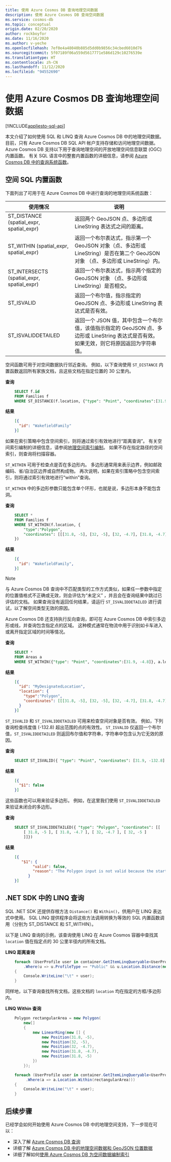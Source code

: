 ```yaml
---
title: 使用 Azure Cosmos DB 查询地理空间数据
description: 使用 Azure Cosmos DB 查询空间数据
ms.service: cosmos-db
ms.topic: conceptual
origin.date: 02/20/2020
author: rockboyfor
ms.date: 11/16/2020
ms.author: v-yeche
ms.openlocfilehash: 7ef0e4a48040b885d5dd0b9856c34cbed6010d76
ms.sourcegitcommit: 5f07189f06a559d5617771e586d129c10276539e
ms.translationtype: HT
ms.contentlocale: zh-CN
ms.lasthandoff: 11/12/2020
ms.locfileid: "94552690"
---
```

<!--Verified successfully-->
<!--Partial content for the verified articles-->
# <a name="querying-geospatial-data-with-azure-cosmos-db"></a>使用 Azure Cosmos DB 查询地理空间数据
[!INCLUDE[appliesto-sql-api](includes/appliesto-sql-api.md)]

本文介绍了如何使用 SQL 和 LINQ 查询 Azure Cosmos DB 中的地理空间数据。 目前，只有 Azure Cosmos DB SQL API 帐户支持存储和访问地理空间数据。 Azure Cosmos DB 支持以下用于查询地理空间的开放地理空间信息联盟 (OGC) 内置函数。 有关 SQL 语言中的整套内置函数的详细信息，请参阅 [Azure Cosmos DB 中的查询系统函数](sql-query-system-functions.md)。

## <a name="spatial-sql-built-in-functions"></a>空间 SQL 内置函数

下面列出了可用于在 Azure Cosmos DB 中进行查询的地理空间系统函数：

|**使用情况**|**说明**|
|---|---|
| ST_DISTANCE (spatial_expr, spatial_expr) | 返回两个 GeoJSON 点、多边形或 LineString 表达式之间的距离。|
|ST_WITHIN (spatial_expr, spatial_expr) | 返回一个布尔表达式，指示第一个 GeoJSON 对象（点、多边形或 LineString）是否在第二个 GeoJSON 对象 （点、多边形或 LineString）内。|
|ST_INTERSECTS (spatial_expr, spatial_expr)| 返回一个布尔表达式，指示两个指定的 GeoJSON 对象 （点、多边形或 LineString）是否相交。|
|ST_ISVALID| 返回一个布尔值，指示指定的 GeoJSON 点、多边形或 LineString 表达式是否有效。|
| ST_ISVALIDDETAILED| 返回一个 JSON 值，其中包含一个布尔值，该值指示指定的 GeoJSON 点、多边形或 LineString 表达式是否有效。 如果无效，则它将原因返回为字符串值。|

空间函数可用于对空间数据执行邻近查询。 例如，以下查询使用 `ST_DISTANCE` 内置函数返回所有家族文档，且这些文档在指定位置的 30 公里内。

**查询**

```sql
    SELECT f.id
    FROM Families f
    WHERE ST_DISTANCE(f.location, {"type": "Point", "coordinates":[31.9, -4.8]}) < 30000
```

**结果**

```json
    [{
      "id": "WakefieldFamily"
    }]
```

如果在索引策略中包含空间索引，则将通过索引有效地进行“距离查询”。 有关空间索引编制的详细信息，请参阅[地理空间索引编制](sql-query-geospatial-index.md)。 如果不存在指定路径的空间索引，则查询将扫描容器。

`ST_WITHIN` 可用于检查点是否在多边形内。 多边形通常用来表示边界，例如邮政编码、省/自治区边界或自然构成物。 再次说明，如果在索引策略中包含空间索引，则将通过索引有效地进行“within”查询。

`ST_WITHIN` 中的多边形参数只能包含单个环形，也就是说，多边形本身不能包含洞。

**查询**

```sql
    SELECT *
    FROM Families f
    WHERE ST_WITHIN(f.location, {
        "type":"Polygon",
        "coordinates": [[[31.8, -5], [32, -5], [32, -4.7], [31.8, -4.7], [31.8, -5]]]
    })
```

**结果**

```json
    [{
      "id": "WakefieldFamily",
    }]
```

> [!NOTE]
> 与 Azure Cosmos DB 查询中不匹配类型的工作方式类似，如果任一参数中指定的位置值格式不正确或无效，则会评估为“未定义”  ，并且会在查询结果中跳过已评估的文档。 如果查询没有返回任何结果，请运行 `ST_ISVALIDDETAILED` 进行调试，以了解空间类型无效的原因。
>
>

Azure Cosmos DB 还支持执行反向查询，即可在 Azure Cosmos DB 中索引多边形或线，并查询包含指定点的区域。 这种模式通常在物流中用于识别如卡车进入或离开指定区域的时间等情况。

**查询**

```sql
    SELECT *
    FROM Areas a
    WHERE ST_WITHIN({"type": "Point", "coordinates":[31.9, -4.8]}, a.location)
```

**结果**

```json
    [{
      "id": "MyDesignatedLocation",
      "location": {
        "type":"Polygon",
        "coordinates": [[[31.8, -5], [32, -5], [32, -4.7], [31.8, -4.7], [31.8, -5]]]
      }
    }]
```

`ST_ISVALID` 和 `ST_ISVALIDDETAILED` 可用来检查空间对象是否有效。 例如，下列查询检查纬度值 (-132.8) 超出范围的点的有效性。 `ST_ISVALID` 仅返回一个布尔值，`ST_ISVALIDDETAILED` 则返回布尔值和字符串，字符串中包含认为它无效的原因。

**查询**

```sql
    SELECT ST_ISVALID({ "type": "Point", "coordinates": [31.9, -132.8] })
```

**结果**

```json
    [{
      "$1": false
    }]
```

这些函数也可以用来验证多边形。 例如，在这里我们使用 `ST_ISVALIDDETAILED` 来验证未闭合的多边形。

**查询**

```sql
    SELECT ST_ISVALIDDETAILED({ "type": "Polygon", "coordinates": [[ 
        [ 31.8, -5 ], [ 31.8, -4.7 ], [ 32, -4.7 ], [ 32, -5 ] 
        ]]})
```

**结果**

```json
    [{
       "$1": { 
            "valid": false, 
            "reason": "The Polygon input is not valid because the start and end points of the ring number 1 are not the same. Each ring of a Polygon must have the same start and end points." 
          }
    }]
```

## <a name="linq-querying-in-the-net-sdk"></a>.NET SDK 中的 LINQ 查询

SQL .NET SDK 还提供存根方法 `Distance()` 和 `Within()`，供用户在 LINQ 表达式中使用。 SQL LINQ 提供程序会将这些方法调用转换为等效的 SQL 内置函数调用（分别为 ST_DISTANCE 和 ST_WITHIN）。

以下是 LINQ 查询的示例，该查询使用 LINQ 在 Azure Cosmos 容器中查找其 `location` 值在指定点的 30 公里半径内的所有文档。

**LINQ 距离查询**

```csharp
    foreach (UserProfile user in container.GetItemLinqQueryable<UserProfile>(allowSynchronousQueryExecution: true)
        .Where(u => u.ProfileType == "Public" && u.Location.Distance(new Point(32.33, -4.66)) < 30000))
    {
        Console.WriteLine("\t" + user);
    }
```

同样地，以下查询查找所有文档，这些文档的 `location` 均在指定的方框/多边形内。

**LINQ Within 查询**

```csharp
    Polygon rectangularArea = new Polygon(
        new[]
        {
            new LinearRing(new [] {
                new Position(31.8, -5),
                new Position(32, -5),
                new Position(32, -4.7),
                new Position(31.8, -4.7),
                new Position(31.8, -5)
            })
        });

    foreach (UserProfile user in container.GetItemLinqQueryable<UserProfile>(allowSynchronousQueryExecution: true)
         .Where(a => a.Location.Within(rectangularArea)))
    {
        Console.WriteLine("\t" + user);
    }
```

## <a name="next-steps"></a>后续步骤

已经学会如何开始使用 Azure Cosmos DB 中的地理空间支持，下一步现在可以：

* 深入了解 [Azure Cosmos DB 查询](sql-query-getting-started.md)
* 详细了解 [Azure Cosmos DB 中的地理空间数据和 GeoJSON 位置数据](sql-query-geospatial-intro.md)
* 详细了解如何[使用 Azure Cosmos DB 为空间数据编制索引](sql-query-geospatial-index.md)

<!-- Update_Description: update meta properties, wording update, update link -->